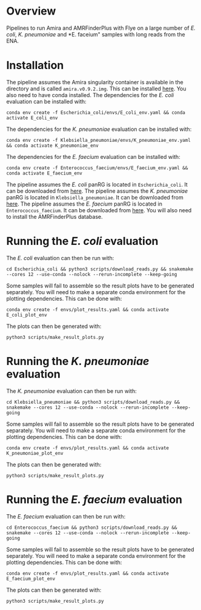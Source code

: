 
# Overview

Pipelines to run Amira and AMRFinderPlus with Flye on a large number of *E. coli*, *K. pneumoniae* and *E. faceium" samples with long reads from the ENA.

# Installation

The pipeline assumes the Amira singularity container is available in the directory and is called `amira.v0.9.2.img`. This can be installed [here](https://github.com/Danderson123/amira). You also need to have conda installed.
The dependencies for the *E. coli* evaluation can be installed with:
```{bash}
conda env create -f Escherichia_coli/envs/E_coli_env.yaml && conda activate E_coli_env
```
The dependencies for the *K. pneumoniae* evaluation can be installed with:

```{bash}
conda env create -f Klebsiella_pneumoniae/envs/K_pneumoniae_env.yaml && conda activate K_pneumoniae_env
```
The dependencies for the *E. faecium* evaluation can be installed with:

```{bash}
conda env create -f Enterococcus_faecium/envs/E_faecium_env.yaml && conda activate E_faecium_env
```
The pipeline assumes the *E. coli* panRG is located in `Escherichia_coli`. It can be downloaded from [here](https://figshare.com/ndownloader/files/54318899).
The pipeline assumes the *K. pneumoniae* panRG is located in `Klebsiella_pneumoniae`. It can be downloaded from [here](https://figshare.com/ndownloader/files/53398349).
The pipeline assumes the *E. faecium* panRG is located in `Enterococcus_faecium`. It can be downloaded from [here](https://figshare.com/ndownloader/files/53395052).
You will also need to install the AMRFinderPlus database.

# Running the *E. coli* evaluation

The *E. coli* evaluation can then be run with:
```{bash}
cd Escherichia_coli && python3 scripts/download_reads.py && snakemake --cores 12 --use-conda --nolock --rerun-incomplete --keep-going
```
Some samples will fail to assemble so the result plots have to be generated separately. You will need to make a separate conda environment for the plotting dependencies. This can be done with:
```{bash}
conda env create -f envs/plot_results.yaml && conda activate E_coli_plot_env
```
The plots can then be generated with:
```{bash}
python3 scripts/make_result_plots.py
```
# Running the *K. pneumoniae* evaluation

The *K. pneumoniae* evaluation can then be run with:
```{bash}
cd Klebsiella_pneumoniae && python3 scripts/download_reads.py && snakemake --cores 12 --use-conda --nolock --rerun-incomplete --keep-going
```
Some samples will fail to assemble so the result plots have to be generated separately. You will need to make a separate conda environment for the plotting dependencies. This can be done with:
```{bash}
conda env create -f envs/plot_results.yaml && conda activate K_pneumoniae_plot_env
```
The plots can then be generated with:
```{bash}
python3 scripts/make_result_plots.py
```

# Running the *E. faecium* evaluation

The *E. faecium* evaluation can then be run with:
```{bash}
cd Enterococcus_faecium && python3 scripts/download_reads.py && snakemake --cores 12 --use-conda --nolock --rerun-incomplete --keep-going
```
Some samples will fail to assemble so the result plots have to be generated separately. You will need to make a separate conda environment for the plotting dependencies. This can be done with:
```{bash}
conda env create -f envs/plot_results.yaml && conda activate E_faecium_plot_env
```
The plots can then be generated with:
```{bash}
python3 scripts/make_result_plots.py
```